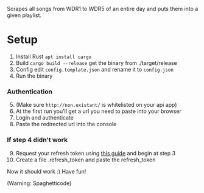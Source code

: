 Scrapes all songs from WDR1 to WDR5 of an entire day and puts them into a given playlist.

# Setup
1. Install Rust
```apt install cargo```
2. Build
```cargo build --release```
get the binary from ./target/release
3. Config
edit `config.template.json` and rename it to `config.json`
4. Run the binary

### Authentication
5. (Make sure `http://non.existant/` is whitelisted on your api app)
6.  At the first run you'll get a url you need to paste into your browser
7. Login and authenticate
8. Paste the redirected url into the console

### If step 4 didn't work
9. Request your refresh token using [this guide](https://benwiz.com/blog/create-spotify-refresh-token/) and begin at step 3
10. Create a file .refresh_token and paste the refresh_token

Now it should work :)
Have fun!


(Warning: Spaghetticode)